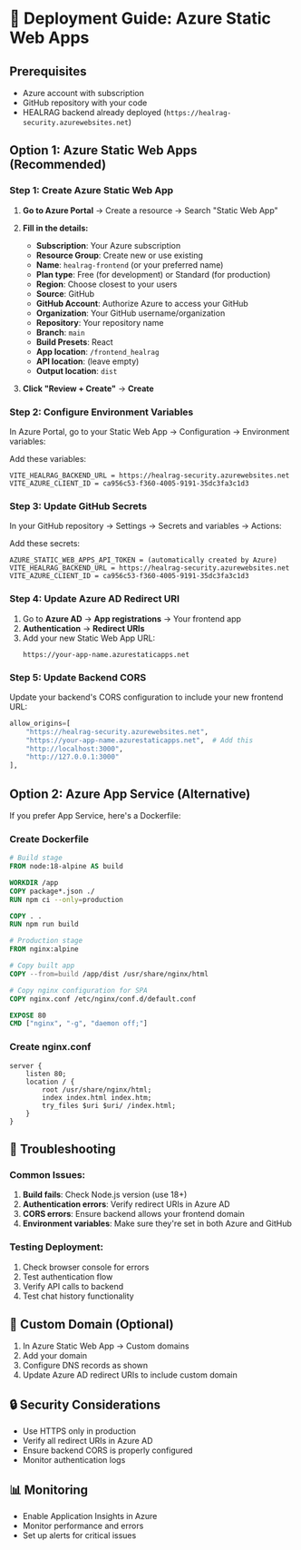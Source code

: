 # 🚀 Deployment Guide: Azure Static Web Apps

## Prerequisites
- Azure account with subscription
- GitHub repository with your code
- HEALRAG backend already deployed (`https://healrag-security.azurewebsites.net`)

## Option 1: Azure Static Web Apps (Recommended)

### Step 1: Create Azure Static Web App

1. **Go to Azure Portal** → Create a resource → Search "Static Web App"

2. **Fill in the details:**
   - **Subscription**: Your Azure subscription
   - **Resource Group**: Create new or use existing
   - **Name**: `healrag-frontend` (or your preferred name)
   - **Plan type**: Free (for development) or Standard (for production)
   - **Region**: Choose closest to your users
   - **Source**: GitHub
   - **GitHub Account**: Authorize Azure to access your GitHub
   - **Organization**: Your GitHub username/organization
   - **Repository**: Your repository name
   - **Branch**: `main`
   - **Build Presets**: React
   - **App location**: `/frontend_healrag`
   - **API location**: (leave empty)
   - **Output location**: `dist`

3. **Click "Review + Create"** → **Create**

### Step 2: Configure Environment Variables

In Azure Portal, go to your Static Web App → Configuration → Environment variables:

Add these variables:
```
VITE_HEALRAG_BACKEND_URL = https://healrag-security.azurewebsites.net
VITE_AZURE_CLIENT_ID = ca956c53-f360-4005-9191-35dc3fa3c1d3
```

### Step 3: Update GitHub Secrets

In your GitHub repository → Settings → Secrets and variables → Actions:

Add these secrets:
```
AZURE_STATIC_WEB_APPS_API_TOKEN = (automatically created by Azure)
VITE_HEALRAG_BACKEND_URL = https://healrag-security.azurewebsites.net
VITE_AZURE_CLIENT_ID = ca956c53-f360-4005-9191-35dc3fa3c1d3
```

### Step 4: Update Azure AD Redirect URI

1. Go to **Azure AD** → **App registrations** → Your frontend app
2. **Authentication** → **Redirect URIs**
3. Add your new Static Web App URL:
   ```
   https://your-app-name.azurestaticapps.net
   ```

### Step 5: Update Backend CORS

Update your backend's CORS configuration to include your new frontend URL:
```python
allow_origins=[
    "https://healrag-security.azurewebsites.net",
    "https://your-app-name.azurestaticapps.net",  # Add this
    "http://localhost:3000",
    "http://127.0.0.1:3000"
],
```

## Option 2: Azure App Service (Alternative)

If you prefer App Service, here's a Dockerfile:

### Create Dockerfile
```dockerfile
# Build stage
FROM node:18-alpine AS build

WORKDIR /app
COPY package*.json ./
RUN npm ci --only=production

COPY . .
RUN npm run build

# Production stage
FROM nginx:alpine

# Copy built app
COPY --from=build /app/dist /usr/share/nginx/html

# Copy nginx configuration for SPA
COPY nginx.conf /etc/nginx/conf.d/default.conf

EXPOSE 80
CMD ["nginx", "-g", "daemon off;"]
```

### Create nginx.conf
```nginx
server {
    listen 80;
    location / {
        root /usr/share/nginx/html;
        index index.html index.htm;
        try_files $uri $uri/ /index.html;
    }
}
```

## 🔧 Troubleshooting

### Common Issues:

1. **Build fails**: Check Node.js version (use 18+)
2. **Authentication errors**: Verify redirect URIs in Azure AD
3. **CORS errors**: Ensure backend allows your frontend domain
4. **Environment variables**: Make sure they're set in both Azure and GitHub

### Testing Deployment:

1. Check browser console for errors
2. Test authentication flow
3. Verify API calls to backend
4. Test chat history functionality

## 📱 Custom Domain (Optional)

1. In Azure Static Web App → Custom domains
2. Add your domain
3. Configure DNS records as shown
4. Update Azure AD redirect URIs to include custom domain

## 🔒 Security Considerations

- Use HTTPS only in production
- Verify all redirect URIs in Azure AD
- Ensure backend CORS is properly configured
- Monitor authentication logs

## 📊 Monitoring

- Enable Application Insights in Azure
- Monitor performance and errors
- Set up alerts for critical issues 